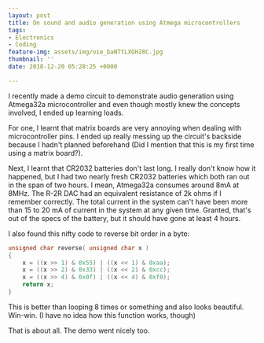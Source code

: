```yaml
---
layout: post
title: On sound and audio generation using Atmega microcontrollers
tags:
- Electronics
- Coding
feature-img: assets/img/oie_baNTtLXGH28C.jpg
thumbnail: ''
date: 2018-12-20 05:28:25 +0000

---
```

I recently made a demo circuit to demonstrate audio generation using Atmega32a microcontroller and even though mostly knew the concepts involved, I ended up learning loads.

For one, I learnt that matrix boards are very annoying when dealing with microcontroller pins. I ended up really messing up the circuit's backside because I hadn't planned beforehand (Did I mention that this is my first time using a matrix board?).

Next, I learnt that CR2032 batteries don't last long. I really don't know how it happened, but I had two nearly fresh CR2032 batteries which both ran out in the span of two hours. I mean, Atmega32a consumes around 8mA at 8MHz. The R-2R DAC had an equivalent resistance of 2k ohms if I remember correctly. The total current in the system can't have been more than 15 to 20 mA of current in the system at any given time. Granted, that's out of the specs of the battery, but it should have gone at least 4 hours.

I also found this nifty code to reverse bit order in a byte:

```c
unsigned char reverse( unsigned char x )
{
 	x = ((x >> 1) & 0x55) | ((x << 1) & 0xaa);
   	x = ((x >> 2) & 0x33) | ((x << 2) & 0xcc);
   	x = ((x >> 4) & 0x0f) | ((x << 4) & 0xf0);
   	return x;
}
```

This is better than looping 8 times or something and also looks beautiful. Win-win. (I have no idea how this function works, though)

That is about all. The demo went nicely too.